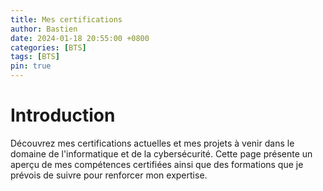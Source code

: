 ```yaml
---
title: Mes certifications
author: Bastien
date: 2024-01-18 20:55:00 +0800
categories: [BTS]
tags: [BTS]
pin: true
--- 
```

# Introduction

Découvrez mes certifications actuelles et mes projets à venir dans le domaine de l'informatique et de la cybersécurité. Cette page présente un aperçu de mes compétences certifiées ainsi que des formations que je prévois de suivre pour renforcer mon expertise.